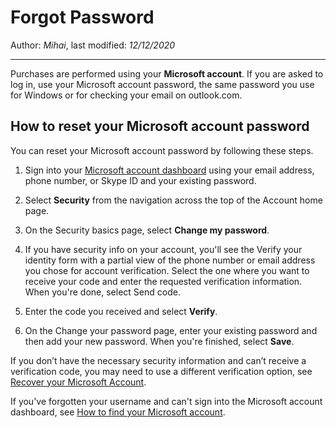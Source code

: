 # Forgot Password

Author: *Mihai*, last modified: _12/12/2020_

---

Purchases are performed using your **Microsoft account**. If you are asked to log in, use your Microsoft account password, the same password you use for Windows or for checking your email on outlook.com.

## How to reset your Microsoft account password

You can reset your Microsoft account password by following these steps.

1. Sign into your [Microsoft account dashboard](https://account.microsoft.com/) using your email address, phone number, or Skype ID and your existing password.

1. Select **Security** from the navigation across the top of the Account home page.

1. On the Security basics page, select **Change my password**.

1. If you have security info on your account, you'll see the Verify your identity form with a partial view of the phone number or email address you chose for account verification. Select the one where you want to receive your code and enter the requested verification information. When you're done, select Send code.

1. Enter the code you received and select **Verify**.

1. On the Change your password page, enter your existing password and then add your new password. When you're finished, select **Save**.

If you don’t have the necessary security information and can’t receive a verification code, you may need to use a different verification option, see [Recover your Microsoft Account](https://support.microsoft.com/help/17875).

If you've forgotten your username and can't sign into the Microsoft account dashboard, see [How to find your Microsoft account](https://support.microsoft.com/help/13811).

[Source]: https://support.microsoft.com/en-us/help/4026971
